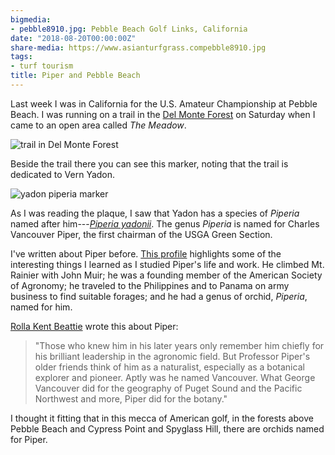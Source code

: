 ```yaml
---
bigmedia:
- pebble8910.jpg: Pebble Beach Golf Links, California
date: "2018-08-20T00:00:00Z"
share-media: https://www.asianturfgrass.compebble8910.jpg
tags:
- turf tourism
title: Piper and Pebble Beach
---
```


Last week I was in California for the U.S. Amateur Championship at Pebble Beach. I was running on a trail in the [Del Monte Forest](https://en.wikipedia.org/wiki/Del_Monte_Forest,_California) on Saturday when I came to an open area called *The Meadow*.

![trail in Del Monte Forest](trail_del_monte.jpg)

Beside the trail there you can see this marker, noting that the trail is dedicated to Vern Yadon. 

![yadon piperia marker](yadon.jpg)

As I was reading the plaque, I saw that Yadon has a species of *Piperia* named after him---[*Piperia yadonii*](https://en.wikipedia.org/wiki/Piperia_yadonii). The genus *Piperia* is named for Charles Vancouver Piper, the first chairman of the USGA Green Section.

I've written about Piper before. [This profile](http://gsr.lib.msu.edu/2000s/2006/060317.pdf) highlights some of the interesting things I learned as I studied Piper's life and work. He climbed Mt. Rainier with John Muir; he was a founding member of the American Society of Agronomy; he traveled to the Philippines and to Panama on army business to find suitable forages; and he had a genus of orchid, *Piperia*, named for him.

[Rolla Kent Beattie](https://en.wikipedia.org/wiki/Rolla_Kent_Beattie) wrote this about Piper:

> "Those who knew him in his later years only remember him chiefly for his brilliant leadership in the agronomic field. But Professor Piper's older friends think of him as a naturalist, especially as a botanical explorer and pioneer. Aptly was he named Vancouver. What George Vancouver did for the geography of Puget Sound and the Pacific Northwest and more, Piper did for the botany."

I thought it fitting that in this mecca of American golf, in the forests above Pebble Beach and Cypress Point and Spyglass Hill, there are orchids named for Piper.



